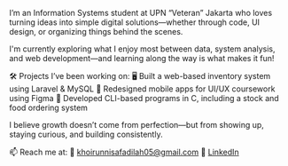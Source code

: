 I’m an Information Systems student at UPN “Veteran” Jakarta who loves turning ideas into simple digital solutions—whether through code, UI design, or organizing things behind the scenes.

I'm currently exploring what I enjoy most between data, system analysis, and web development—and learning along the way is what makes it fun!

🛠️ Projects I’ve been working on:
🖥️ Built a web-based inventory system using Laravel & MySQL
🎨 Redesigned mobile apps for UI/UX coursework using Figma
🧊 Developed CLI-based programs in C, including a stock and food ordering system

I believe growth doesn’t come from perfection—but from showing up, staying curious, and building consistently.

📫 Reach me at:
📧 khoirunnisafadilah05@gmail.com
💼 [LinkedIn](https://www.linkedin.com/in/khoirunnisa-fadilah-a349ba201/ )

